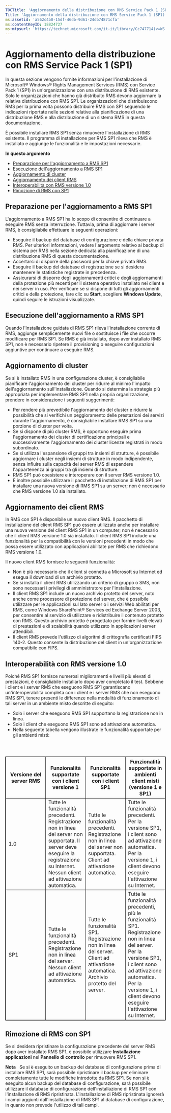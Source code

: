 ```yaml
---
TOCTitle: 'Aggiornamento della distribuzione con RMS Service Pack 1 (SP1)'
Title: 'Aggiornamento della distribuzione con RMS Service Pack 1 (SP1)'
ms:assetid: 'a562c4b0-15df-46db-9d61-24db74871cfa'
ms:contentKeyID: 18824727
ms:mtpsurl: 'https://technet.microsoft.com/it-it/library/Cc747714(v=WS.10)'
---
```


Aggiornamento della distribuzione con RMS Service Pack 1 (SP1)
==============================================================

In questa sezione vengono fornite informazioni per l'installazione di Microsoft® Windows® Rights Management Services (RMS) con Service Pack 1 (SP1) in un'organizzazione con una distribuzione di RMS esistente. Solo le organizzazioni che hanno già distribuito RMS devono aggiornare la relativa distribuzione con RMS SP1. Le organizzazioni che distribuiscono RMS per la prima volta possono distribuire RMS con SP1 seguendo le indicazioni riportate nelle sezioni relative alla pianificazione di una distribuzione RMS e alla distribuzione di un sistema RMS in questa documentazione.

È possibile installare RMS SP1 senza rimuovere l'installazione di RMS esistente. Il programma di installazione per RMS SP1 rileva che RMS è installato e aggiunge le funzionalità e le impostazioni necessarie.

**In questo argomento**

-   [Preparazione per l'aggiornamento a RMS SP1](#bkmk_1)
-   [Esecuzione dell'aggiornamento a RMS SP1](#bkmk_2)
-   [Aggiornamento di cluster](#bkmk_3)
-   [Aggiornamento dei client RMS](#bkmk_4)
-   [Interoperabilità con RMS versione 1.0](#bkmk_5)
-   [Rimozione di RMS con SP1](#bkmk_6)

<span id="BKMK_1"></span>
Preparazione per l'aggiornamento a RMS SP1
------------------------------------------

L'aggiornamento a RMS SP1 ha lo scopo di consentire di continuare a eseguire RMS senza interruzione. Tuttavia, prima di aggiornare i server RMS, è consigliabile effettuare le seguenti operazioni:

-   Eseguire il backup del database di configurazione e della chiave privata RMS. Per ulteriori informazioni, vedere l'argomento relativo ai backup di sistema per RMS nella sezione dedicata alla pianificazione di una distribuzione RMS di questa documentazione.
-   Accertarsi di disporre della password per la chiave privata RMS.
-   Eseguire il backup del database di registrazione se si desidera mantenere le statistiche registrate in precedenza.
-   Assicurarsi di disporre degli aggiornamenti critici e degli aggiornamenti della protezione più recenti per il sistema operativo installato nei client e nei server in uso. Per verificare se si dispone di tutti gli aggiornamenti critici e della protezione, fare clic su **Start**, scegliere **Windows Update**, quindi seguire le istruzioni visualizzate.

<span id="BKMK_2"></span>
Esecuzione dell'aggiornamento a RMS SP1
---------------------------------------

Quando l'Installazione guidata di RMS SP1 rileva l'installazione corrente di RMS, aggiunge semplicemente nuovi file o sostituisce i file che occorre modificare per RMS SP1. Se RMS è già installato, dopo aver installato RMS SP1, non è necessario ripetere il provisioning o eseguire configurazioni aggiuntive per continuare a eseguire RMS.

<span id="BKMK_3"></span>
Aggiornamento di cluster
------------------------

Se si è installato RMS in una configurazione cluster, è consigliabile pianificare l'aggiornamento dei cluster per ridurre al minimo l'impatto dell'aggiornamento sull'installazione. Quando si determina la strategia più appropriata per implementare RMS SP1 nella propria organizzazione, prendere in considerazione i seguenti suggerimenti:

-   Per rendere più prevedibile l'aggiornamento del cluster e ridurre la possibilità che si verifichi un peggioramento delle prestazioni dei servizi durante l'aggiornamento, è consigliabile installare RMS SP1 su una porzione di cluster per volta.
-   Se si dispone di più cluster RMS, è opportuno eseguire prima l'aggiornamento dei cluster di certificazione principali e successivamente l'aggiornamento dei cluster licenze registrati in modo subordinato.
-   Se si utilizza l'espansione di gruppi tra insiemi di strutture, è possibile aggiornare i cluster negli insiemi di strutture in modo indipendente, senza influire sulla capacità dei server RMS di espandere l'appartenenza ai gruppi tra gli insiemi di strutture.
-   RMS SP1 può coesistere e interoperare con il server RMS versione 1.0.
-   È inoltre possibile utilizzare il pacchetto di installazione di RMS SP1 per installare una nuova versione di RMS SP1 su un server; non è necessario che RMS versione 1.0 sia installato.

<span id="BKMK_4"></span>
Aggiornamento dei client RMS
----------------------------

In RMS con SP1 è disponibile un nuovo client RMS. Il pacchetto di installazione del client RMS SP1 può essere utilizzato anche per installare una nuova versione del client RMS SP1 in un computer; non è necessario che il client RMS versione 1.0 sia installato. Il client RMS SP1 include una funzionalità per la compatibilità con le versioni precedenti in modo che possa essere utilizzato con applicazioni abilitate per RMS che richiedono RMS versione 1.0.

Il nuovo client RMS fornisce le seguenti funzionalità:

-   Non è più necessario che il client si connetta a Microsoft su Internet ed esegua il download di un archivio protetto.
-   Se si installa il client RMS utilizzando un criterio di gruppo o SMS, non sono necessari i privilegi di amministratore per l'installazione.
-   Il client RMS SP1 include un nuovo archivio protetto del server, noto anche come processore di protezione del server, che è possibile utilizzare per le applicazioni sul lato server o i servizi Web abilitati per RMS, come Windows SharePoint® Services ed Exchange Server 2003, per consentire al servizio di utilizzare e ridistribuire il contenuto protetto con RMS. Questo archivio protetto è progettato per fornire livelli elevati di prestazioni e di scalabilità quando utilizzato in applicazioni server attendibili.
-   Il client RMS prevede l'utilizzo di algoritmi di crittografia certificati FIPS 140-2. Questo consente la distribuzione del client in un'organizzazione compatibile con FIPS.

<span id="BKMK_5"></span>
Interoperabilità con RMS versione 1.0
-------------------------------------

Poiché RMS SP1 fornisce numerosi miglioramenti e livelli più elevati di prestazioni, è consigliabile installarlo dopo aver completato il test. Sebbene i client e i server RMS che eseguono RMS SP1 garantiscano un'interoperabilità completa con i client e i server RMS che non eseguono RMS SP1, tenere presenti le differenze nella modalità di funzionamento di tali server in un ambiente misto descritte di seguito:

-   Solo i server che eseguono RMS SP1 supportano la registrazione non in linea.
-   Solo i client che eseguono RMS SP1 sono ad attivazione automatica.
-   Nella seguente tabella vengono illustrate le funzionalità supportate per gli ambienti misti:

###  

 
<table style="border:1px solid black;">
<colgroup>
<col width="25%" />
<col width="25%" />
<col width="25%" />
<col width="25%" />
</colgroup>
<thead>
<tr class="header">
<th style="border:1px solid black;" >Versione del server RMS</th>
<th style="border:1px solid black;" >Funzionalità supportate con i client versione 1</th>
<th style="border:1px solid black;" >Funzionalità supportate con i client SP1</th>
<th style="border:1px solid black;" >Funzionalità supportate in ambienti client misti (versione 1 e SP1)</th>
</tr>
</thead>
<tbody>
<tr class="odd">
<td style="border:1px solid black;">1.0</td>
<td style="border:1px solid black;">Tutte le funzionalità precedenti.
Registrazione non in linea del server non supportata. Il server deve eseguire la registrazione su Internet.
Nessun client ad attivazione automatica.</td>
<td style="border:1px solid black;">Tutte le funzionalità precedenti.
Registrazione non in linea del server non supportata.
Client ad attivazione automatica.</td>
<td style="border:1px solid black;">Tutte le funzionalità precedenti.
Per la versione SP1, i client sono ad attivazione automatica.
Per la versione 1, i client devono eseguire l'attivazione su Internet.</td>
</tr>
<tr class="even">
<td style="border:1px solid black;">SP1</td>
<td style="border:1px solid black;">Tutte le funzionalità precedenti.
Registrazione non in linea del server.
Nessun client ad attivazione automatica.</td>
<td style="border:1px solid black;">Tutte le funzionalità SP1.
Registrazione non in linea del server.
Client ad attivazione automatica.
Archivio protetto del server.</td>
<td style="border:1px solid black;">Tutte le funzionalità precedenti, più le funzionalità SP1.
Registrazione non in linea del server.
Per la versione SP1, i client sono ad attivazione automatica.
Per la versione 1, i client devono eseguire l'attivazione su Internet.</td>
</tr>
</tbody>
</table>
 

<span id="BKMK_6"></span>
Rimozione di RMS con SP1
------------------------

Se si desidera ripristinare la configurazione precedente del server RMS dopo aver installato RMS SP1, è possibile utilizzare **Installazione applicazioni** nel **Pannello di controllo** per rimuovere RMS SP1.

**Nota**   Se si è eseguito un backup del database di configurazione prima di installare RMS SP1, sarà possibile ripristinare il backup per eliminare completamente tutte le modifiche introdotte da RMS SP1. Se non si è eseguito alcun backup del database di configurazione, sarà possibile utilizzare il database di configurazione dell'installazione di RMS SP1 con l'installazione di RMS ripristinata. L'installazione di RMS ripristinata ignorerà i campi aggiunti dall'installazione di RMS SP1 al database di configurazione, in quanto non prevede l'utilizzo di tali campi.
